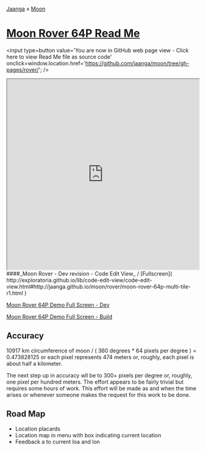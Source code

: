 [Jaanga]( http://jaanga.github.io/ ) &raquo; [Moon]( http://jaanga.github.io/moon/ )

[Moon Rover 64P Read Me]( ./index.html )
===

<span style=display:none; >[You are now in GitHub source code view - click here to view Read Me file as a web page]( http://jaanga.github.io/moon/rover/ "View file as a web page." ) </span>
<input type=button value='You are now in GitHub web page view - Click here to view Read Me file as source code' onclick=window.location.href='https://github.com/jaanga/moon/tree/gh-pages/rover/'; />


<iframe src="http://exploratoria.github.io/lib/code-edit-view/code-edit-view.html#http://jaanga.github.io/moon/rover/moon-rover-64p-multi-tile-r1.html" width=100% height=500px ></iframe>  
####_Moon Rover - Dev revision - Code Edit View_ /  [Fullscreen]( http://exploratoria.github.io/lib/code-edit-view/code-edit-view.html#http://jaanga.github.io/moon/rover/moon-rover-64p-multi-tile-r1.html )


[Moon Rover 64P Demo Full Screen - Dev]( http://jaanga.github.io/moon/rover/dev/ )

[Moon Rover 64P Demo Full Screen - Build]( http://jaanga.github.io/moon/rover/build/ )

## Accuracy
10917 km circumference of moon / ( 360 degrees * 64 pixels per degree ) = 0.473828125 or each pixel represents 474 meters or, roughly, each pixel is about half a kilometer.

The next step up in accuracy wll be to 300+ pixels per degree or, roughly, one pixel per hundred meters.
The effort appears to be fairly trivial but requires some hours of work.
 This effort will be made as and when the time arises or whenever someone makes the request for this work to be done.

## Road Map

* Location placards
* Location map in menu with box indicating current location
* Feedback a to current loa and lon 

